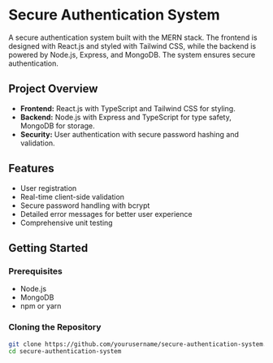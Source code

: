 # Secure Authentication System

A secure authentication system built with the MERN stack. The frontend is designed with React.js and styled with Tailwind CSS, while the backend is powered by Node.js, Express, and MongoDB. The system ensures secure authentication.

## Project Overview

- **Frontend:** React.js with TypeScript and Tailwind CSS for styling.
- **Backend:** Node.js with Express and TypeScript for type safety, MongoDB for storage.
- **Security:** User authentication with secure password hashing and validation.

## Features

- User registration
- Real-time client-side validation
- Secure password handling with bcrypt
- Detailed error messages for better user experience
- Comprehensive unit testing

## Getting Started

### Prerequisites

- Node.js
- MongoDB
- npm or yarn

### Cloning the Repository

```bash
git clone https://github.com/yourusername/secure-authentication-system.git
cd secure-authentication-system

